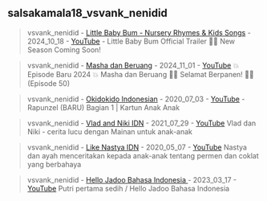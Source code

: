 ## salsakamala18_vsvank_nenidid
> vsvank_nenidid - [Little Baby Bum - Nursery Rhymes & Kids Songs](https://m.youtube.com/@LittleBabyBum) - 2024_10_18 - [YouTube](https://youtu.be/51W6hP4PxVk) - Little Baby Bum Official Trailer 🌟🆕 New Season Coming Soon!


> vsvank_nenidid - [Masha dan Beruang](https://m.youtube.com/@MashaBearINDONESIA) - 2024_11_01 - [YouTube](https://youtu.be/oA6f43aJo4U) 💥 Episode Baru 2024 💥 Masha dan Beruang 👧🐻 Selamat Berpanen! 🎃👻 (Episode 50)


> vsvank_nenidid - [Okidokido Indonesian](https://m.youtube.com/@okidokidoindonesian161) - 2020_07_03 - [YouTube](https://youtu.be/8fO-ByH5d1Q) - Rapunzel (BARU) Bagian 1 | Kartun Anak Anak


> vsvank_nenidid - [Vlad and Niki IDN](https://m.youtube.com/@vladandnikidn) - 2021_07_29 - [YouTube](https://youtu.be/ktzqc7aw4F4) Vlad dan Niki - cerita lucu dengan Mainan untuk anak-anak


> vsvank_nenidid - [Like Nastya IDN](https://m.youtube.com/@LikeNastya_IDN) - 2020_05_07 - [YouTube](https://youtu.be/n6L-uZFCgLY) Nastya dan ayah menceritakan kepada anak-anak tentang permen dan coklat yang berbahaya


> vsvank_nenidid - [Hello Jadoo Bahasa Indonesia ](https://m.youtube.com/@LikeNastya_IDN) - 2023_03_17 - [YouTube](https://youtu.be/Dj7cjKyNHyk) Putri pertama sedih / Hello Jadoo Bahasa Indonesia

